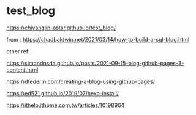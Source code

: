 # test_blog

https://chiyanglin-astar.github.io/test_blog/


from : https://chadbaldwin.net/2021/03/14/how-to-build-a-sql-blog.html

other ref: 

https://simondosda.github.io/posts/2021-09-15-blog-github-pages-3-content.html

https://dfederm.com/creating-a-blog-using-github-pages/

https://ed521.github.io/2019/07/hexo-install/

https://ithelp.ithome.com.tw/articles/10198964
